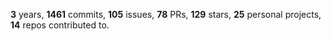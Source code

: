 **3** years, **1461** commits, **105** issues, **78** PRs, **129** stars, **25** personal projects, **14** repos contributed to.
